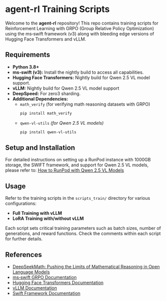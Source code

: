 # agent-rl Training Scripts

Welcome to the **agent-rl** repository! This repo contains training scripts for Reinforcement Learning with GRPO (Group Relative Policy Optimization) using the ms‑swift framework (v3) along with bleeding edge versions of Hugging Face Transformers and vLLM.

## Requirements

- **Python 3.8+**
- **ms‑swift (v3):** Install the nightly build to access all capabilities.
- **Hugging Face Transformers:** Nightly build for Qwen 2.5 VL model support.
- **vLLM:** Nightly build for Qwen 2.5 VL model support
- **DeepSpeed:** For zero3 sharding.
- **Additional Dependencies:**  
  - `math_verify` (for verifying math reasoning datasets with GRPO)  
    ```bash
    pip install math_verify
    ```
  - `qwen-vl-utils` *(for Qwen 2.5 VL models)*
    ```bash
    pip install qwen-vl-utils
    ```

## Setup and Installation

For detailed instructions on setting up a RunPod instance with 1000GB storage, the SWIFT framework, and support for Qwen 2.5 VL models, please refer to:
[How to RunPod with Qwen 2.5 VL Models](documentation/how-to-runpod-qwen-2.5VL-models.md)

## Usage

Refer to the training scripts in the `scripts_train/` directory for various configurations:
- **Full Training with vLLM**
- **LoRA Training with/without vLLM**

Each script sets critical training parameters such as batch sizes, number of generations, and reward functions. Check the comments within each script for further details.

## References

- [DeepSeekMath: Pushing the Limits of Mathematical Reasoning in Open Language Models](https://arxiv.org/abs/2402.03300)
- [ms‑swift GRPO Documentation](https://github.com/modelscope/ms-swift/blob/main/docs/source_en/Instruction/GRPO.md)
- [Hugging Face Transformers Documentation](https://huggingface.co/docs/transformers)
- [vLLM Documentation](https://vllm.ai)
- [Swift Framework Documentation](https://swift.readthedocs.io)